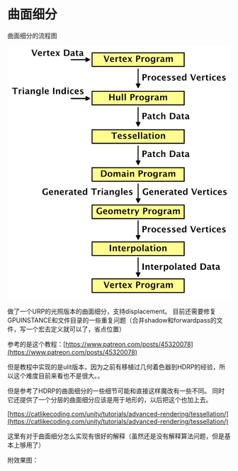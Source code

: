 # 曲面细分

曲面细分的流程图

![%E6%9B%B2%E9%9D%A2%E7%BB%86%E5%88%86%20970f3853a0fe442d9bdcb3a8b8f5b7eb/Untitled.png](%E6%9B%B2%E9%9D%A2%E7%BB%86%E5%88%86%20970f3853a0fe442d9bdcb3a8b8f5b7eb/Untitled.png)

做了一个URP的光照版本的曲面细分，支持displacement。 目前还需要修复GPUINSTANCE和文件目录的一些重复问题（合并shadow和forwardpass的文件，写一个宏去定义就可以了，省点位置）

参考的是这个教程：[https://www.patreon.com/posts/45320078](https://www.patreon.com/posts/45320078)

但是教程中实现的是ulit版本，因为之前有移植过几何着色器到HDRP的经验，所以这个难度目前来看也不是很大。。

但是参考了HDRP的曲面细分的一些细节可能和直接这样魔改有一些不同。 同时它还提供了一个分层的曲面细分应该是用于地形的，以后把这个也加上去。

[https://catlikecoding.com/unity/tutorials/advanced-rendering/tessellation/](https://catlikecoding.com/unity/tutorials/advanced-rendering/tessellation/)

这里有对于曲面细分怎么实现有很好的解释（虽然还是没有解释算法问题，但是基本上够用了）

附效果图：

[]()
